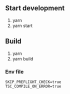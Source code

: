 ## Start development

1. yarn
2. yarn start

## Build

1. yarn
2. yarn build

### Env file
```.env
SKIP_PREFLIGHT_CHECK=true
TSC_COMPILE_ON_ERROR=true
```
